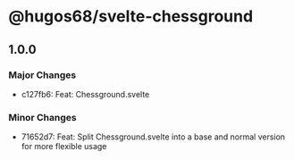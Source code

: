 # @hugos68/svelte-chessground

## 1.0.0

### Major Changes

- c127fb6: Feat: Chessground.svelte

### Minor Changes

- 71652d7: Feat: Split Chessground.svelte into a base and normal version for more flexible usage
